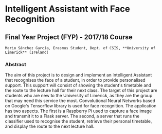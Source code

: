 # Intelligent Assistant with Face Recognition

## Final Year Project (FYP) - 2017/18 Course 

	Mario Sánchez García, Erasmus Student, Dept. of CSIS, **University of Limerick** (Ireland) 

### Abstract
The aim of this project is to design and implement an Intelligent Assistant that recognises the face of a student, in order to provide personalised support. This support will consist of showing the student's timetable and the route to the lecture hall for their next class. The target of this project are students who are new to the University of Limerick, as they are the group that may need this service the most. Convolutional Neural Networks based on Google's Tensorflow library is used for face recognition. The application has two aspects. The first is a Raspberry Pi used to capture a face image and transmit it to a Flask server. The second, a server that runs the classifier used to recognise the student, retrieve their personal timetable, and display the route to the next lecture hall.

<!--
The aim of this project is to design and implement an intelligent assistant, whose objective will be to recognise and identify the face of a person in order to give personalised support. There are multiple approaches on how to develop this face recognisement, but in this case we have chosen Convolutional Neural Networks by using the open source library TensorFlow (originally developed by Google). However, the calculations done by this library need the computer used to have a certain power, which supposes it also will have a considerable size.

To achieve a lightweight structure (and increase the programming load of the project) the system is divided in two independent applications. First, a Raspberry Pi 3 is going to be used to get the data from the camera and act as the user interface. This Raspberry will communicate as a client with a Flask Server allocated in another machine with higher specs, which will use the data captured by the camera and the TensorFlow library to procced with the facial recognition (as well as help the user in the support he/she requires). 
-->

